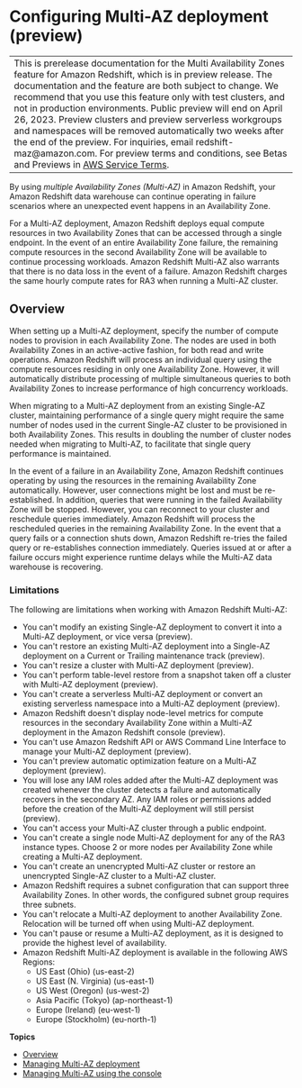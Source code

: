 # Configuring Multi\-AZ deployment \(preview\)<a name="managing-cluster-multi-az"></a>


|  | 
| --- |
| This is prerelease documentation for the Multi Availability Zones feature for Amazon Redshift, which is in preview release\. The documentation and the feature are both subject to change\. We recommend that you use this feature only with test clusters, and not in production environments\. Public preview will end on April 26, 2023\. Preview clusters and preview serverless workgroups and namespaces will be removed automatically two weeks after the end of the preview\. For inquiries, email redshift\-maz@amazon\.com\. For preview terms and conditions, see Betas and Previews in [AWS Service Terms](https://aws.amazon.com/service-terms/)\.   | 

By using *multiple Availability Zones \(Multi\-AZ\)* in Amazon Redshift, your Amazon Redshift data warehouse can continue operating in failure scenarios where an unexpected event happens in an Availability Zone\. 

For a Multi\-AZ deployment, Amazon Redshift deploys equal compute resources in two Availability Zones that can be accessed through a single endpoint\. In the event of an entire Availability Zone failure, the remaining compute resources in the second Availability Zone will be available to continue processing workloads\. Amazon Redshift Multi\-AZ also warrants that there is no data loss in the event of a failure\. Amazon Redshift charges the same hourly compute rates for RA3 when running a Multi\-AZ cluster\.

## Overview<a name="overview-multi-az"></a>

When setting up a Multi\-AZ deployment, specify the number of compute nodes to provision in each Availability Zone\. The nodes are used in both Availability Zones in an active\-active fashion, for both read and write operations\. Amazon Redshift will process an individual query using the compute resources residing in only one Availability Zone\. However, it will automatically distribute processing of multiple simultaneous queries to both Availability Zones to increase performance of high concurrency workloads\.

When migrating to a Multi\-AZ deployment from an existing Single\-AZ cluster, maintaining performance of a single query might require the same number of nodes used in the current Single\-AZ cluster to be provisioned in both Availability Zones\. This results in doubling the number of cluster nodes needed when migrating to Multi\-AZ, to facilitate that single query performance is maintained\.

In the event of a failure in an Availability Zone, Amazon Redshift continues operating by using the resources in the remaining Availability Zone automatically\. However, user connections might be lost and must be re\-established\. In addition, queries that were running in the failed Availability Zone will be stopped\. However, you can reconnect to your cluster and reschedule queries immediately\. Amazon Redshift will process the rescheduled queries in the remaining Availability Zone\. In the event that a query fails or a connection shuts down, Amazon Redshift re\-tries the failed query or re\-establishes connection immediately\. Queries issued at or after a failure occurs might experience runtime delays while the Multi\-AZ data warehouse is recovering\.

### Limitations<a name="limitations-multi-az"></a>

The following are limitations when working with Amazon Redshift Multi\-AZ:
+ You can't modify an existing Single\-AZ deployment to convert it into a Multi\-AZ deployment, or vice versa \(preview\)\.
+ You can't restore an existing Multi\-AZ deployment into a Single\-AZ deployment on a Current or Trailing maintenance track \(preview\)\.
+ You can't resize a cluster with Multi\-AZ deployment \(preview\)\.
+ You can't perform table\-level restore from a snapshot taken off a cluster with Multi\-AZ deployment \(preview\)\.
+ You can't create a serverless Multi\-AZ deployment or convert an existing serverless namespace into a Multi\-AZ deployment \(preview\)\.
+ Amazon Redshift doesn't display node\-level metrics for compute resources in the secondary Availability Zone within a Multi\-AZ deployment in the Amazon Redshift console \(preview\)\.
+ You can't use Amazon Redshift API or AWS Command Line Interface to manage your Multi\-AZ deployment \(preview\)\.
+ You can't preview automatic optimization feature on a Multi\-AZ deployment \(preview\)\.
+ You will lose any IAM roles added after the Multi\-AZ deployment was created whenever the cluster detects a failure and automatically recovers in the secondary AZ\. Any IAM roles or permissions added before the creation of the Multi\-AZ deployment will still persist \(preview\)\.
+ You can't access your Multi\-AZ cluster through a public endpoint\.
+ You can't create a single node Multi\-AZ deployment for any of the RA3 instance types\. Choose 2 or more nodes per Availability Zone while creating a Multi\-AZ deployment\.
+ You can't create an unencrypted Multi\-AZ cluster or restore an unencrypted Single\-AZ cluster to a Multi\-AZ cluster\.
+ Amazon Redshift requires a subnet configuration that can support three Availability Zones\. In other words, the configured subnet group requires three subnets\.
+ You can't relocate a Multi\-AZ deployment to another Availability Zone\. Relocation will be turned off when using Multi\-AZ deployment\.
+ You can't pause or resume a Multi\-AZ deployment, as it is designed to provide the highest level of availability\.
+ Amazon Redshift Multi\-AZ deployment is available in the following AWS Regions:
  + US East \(Ohio\) \(us\-east\-2\)
  + US East \(N\. Virginia\) \(us\-east\-1\)
  + US West \(Oregon\) \(us\-west\-2\)
  + Asia Pacific \(Tokyo\) \(ap\-northeast\-1\)
  + Europe \(Ireland\) \(eu\-west\-1\)
  + Europe \(Stockholm\) \(eu\-north\-1\)

**Topics**
+ [Overview](#overview-multi-az)
+ [Managing Multi\-AZ deployment](using-multi-az.md)
+ [Managing Multi\-AZ using the console](multi-az-console.md)